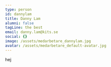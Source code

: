 ```yaml
---
type: person
id: dannylam
title: Danny Lam
alumni: false
tagLine: the best
email: danny.lam@kits.se
social: {}
image: /assets/medarbetare_dannylam.jpg
avatar: /assets/medarbetare_default-avatar.jpg
---
```


hej
